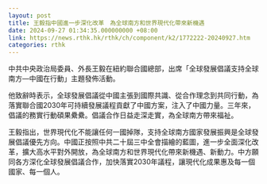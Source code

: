 ```yaml
---
layout: post
title: 王毅指中國進一步深化改革　為全球南方和世界現代化帶來新機遇
date: 2024-09-27 01:34:35.000000000 +08:00
link: https://news.rthk.hk/rthk/ch/component/k2/1772222-20240927.htm
categories: rthk
---
```


中共中央政治局委員、外長王毅在紐約聯合國總部，出席「全球發展倡議支持全球南方—中國在行動」主題發佈活動。

他致辭時表示，全球發展倡議從中國主張到國際共識、從合作理念到共同行動，為落實聯合國2030年可持續發展議程貢獻了中國方案，注入了中國力量。三年來，倡議的務實行動碩果纍纍。倡議合作日益走深走實，為全球南方帶來福祉。

王毅指出，世界現代化不能讓任何一國掉隊，支持全球南方國家發展振興是全球發展倡議優先方向。中國正按照中共二十屆三中全會描繪的藍圖，進一步全面深化改革，擴大高水平對外開放，為全球南方和世界現代化帶來新機遇、新動力。中方願同各方深化全球發展倡議合作，加快落實2030年議程，讓現代化成果惠及每一個國家、每一個人。
